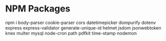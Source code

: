 # NPM Packages
npm i body-parser cookie-parser cors datetimepicker dompurify dotenv express express-validator generate-unique-id helmet jsdom jsonwebtoken knex multer mysql node-cron path pdfkit time-stamp nodemon
